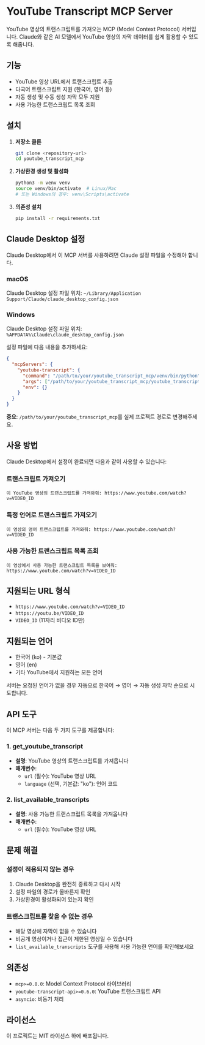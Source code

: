 # YouTube Transcript MCP Server

YouTube 영상의 트랜스크립트를 가져오는 MCP (Model Context Protocol) 서버입니다. Claude와 같은 AI 모델에서 YouTube 영상의 자막 데이터를 쉽게 활용할 수 있도록 해줍니다.

## 기능

- YouTube 영상 URL에서 트랜스크립트 추출
- 다국어 트랜스크립트 지원 (한국어, 영어 등)
- 자동 생성 및 수동 생성 자막 모두 지원
- 사용 가능한 트랜스크립트 목록 조회

## 설치

1. **저장소 클론**
   ```bash
   git clone <repository-url>
   cd youtube_transcript_mcp
   ```

2. **가상환경 생성 및 활성화**
   ```bash
   python3 -m venv venv
   source venv/bin/activate  # Linux/Mac
   # 또는 Windows의 경우: venv\Scripts\activate
   ```

3. **의존성 설치**
   ```bash
   pip install -r requirements.txt
   ```

## Claude Desktop 설정

Claude Desktop에서 이 MCP 서버를 사용하려면 Claude 설정 파일을 수정해야 합니다.

### macOS
Claude Desktop 설정 파일 위치: `~/Library/Application Support/Claude/claude_desktop_config.json`

### Windows
Claude Desktop 설정 파일 위치: `%APPDATA%\Claude\claude_desktop_config.json`

설정 파일에 다음 내용을 추가하세요:

```json
{
  "mcpServers": {
    "youtube-transcript": {
      "command": "/path/to/your/youtube_transcript_mcp/venv/bin/python",
      "args": ["/path/to/your/youtube_transcript_mcp/youtube_transcript_mcp_server.py"],
      "env": {}
    }
  }
}
```

**중요**: `/path/to/your/youtube_transcript_mcp`를 실제 프로젝트 경로로 변경해주세요.

## 사용 방법

Claude Desktop에서 설정이 완료되면 다음과 같이 사용할 수 있습니다:

### 트랜스크립트 가져오기
```
이 YouTube 영상의 트랜스크립트를 가져와줘: https://www.youtube.com/watch?v=VIDEO_ID
```

### 특정 언어로 트랜스크립트 가져오기
```
이 영상의 영어 트랜스크립트를 가져와줘: https://www.youtube.com/watch?v=VIDEO_ID
```

### 사용 가능한 트랜스크립트 목록 조회
```
이 영상에서 사용 가능한 트랜스크립트 목록을 보여줘: https://www.youtube.com/watch?v=VIDEO_ID
```

## 지원되는 URL 형식

- `https://www.youtube.com/watch?v=VIDEO_ID`
- `https://youtu.be/VIDEO_ID`
- `VIDEO_ID` (11자리 비디오 ID만)

## 지원되는 언어

- 한국어 (ko) - 기본값
- 영어 (en)
- 기타 YouTube에서 지원하는 모든 언어

서버는 요청된 언어가 없을 경우 자동으로 한국어 → 영어 → 자동 생성 자막 순으로 시도합니다.

## API 도구

이 MCP 서버는 다음 두 가지 도구를 제공합니다:

### 1. get_youtube_transcript
- **설명**: YouTube 영상의 트랜스크립트를 가져옵니다
- **매개변수**:
  - `url` (필수): YouTube 영상 URL
  - `language` (선택, 기본값: "ko"): 언어 코드

### 2. list_available_transcripts
- **설명**: 사용 가능한 트랜스크립트 목록을 가져옵니다
- **매개변수**:
  - `url` (필수): YouTube 영상 URL

## 문제 해결

### 설정이 적용되지 않는 경우
1. Claude Desktop을 완전히 종료하고 다시 시작
2. 설정 파일의 경로가 올바른지 확인
3. 가상환경이 활성화되어 있는지 확인

### 트랜스크립트를 찾을 수 없는 경우
- 해당 영상에 자막이 없을 수 있습니다
- 비공개 영상이거나 접근이 제한된 영상일 수 있습니다
- `list_available_transcripts` 도구를 사용해 사용 가능한 언어를 확인해보세요

## 의존성

- `mcp>=0.8.0`: Model Context Protocol 라이브러리
- `youtube-transcript-api>=0.6.0`: YouTube 트랜스크립트 API
- `asyncio`: 비동기 처리

## 라이선스

이 프로젝트는 MIT 라이선스 하에 배포됩니다.

